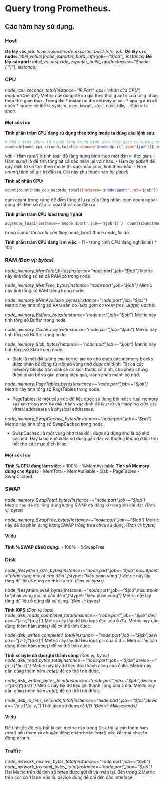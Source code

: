 # Query trong Prometheus.

## Các hàm hay sử dụng.
### Host
**Để lấy các job:** _label_values(node_exporter_build_info, job)_
**Để lấy các node:** _label_values(node_exporter_build_info{job=~"$job"}, instance)_
**Để lấy các port:** _label_values(node_exporter_build_info{instance=~"$node:(.*)"}, instance)_

### CPU
_node_cpu_seconds_total{instance="IP:Port", cpu="nhân của CPU", mode="Chế độ"}_
Metric này dùng để do giá theo thời gian trị của từng nhân theo thời gian thực.
Trong đó:
	* instance: địa chỉ máy client.
	* cpu: giá trị số nhân
	* mode: có thể là system, user, iowait, steal, nice, idle,...
Đơn vị là short

#### Một số ví dụ
**Tính phân trăm CPU đang sử dụng theo từng mode ta dùng câu lệnh sau:** 
```sh
# Phần trăm CPU = tổng độ tăng trung bình theo thời gian của từng mode * 100 / số giá trị đầu ra của từng mode
sum(rate(node_cpu_seconds_total{instance="$node:$port",job="$job"}[$_interval])) by (mode) * 100 / count(node_cpu_seconds_total{instance="$node:$port",job="$job"}) by (mode)
```
với:
	- Hàm _rate()_ là tính toán độ tăng trung bình theo một đơn vị thời gian. 
	- Hàm _sum()_ là để tính tổng tất cả các nhân lại với nhau.
	- Hàm _by (label)_ để quy định tử số tính theo mode thì dưới mẫu cũng tính theo mẫu.
	- Hàm _count()_ tính số giá trị đầu ra. Cái này phu thuộc vào _by (label)_

**Tính số nhân CPU:**
```sh
count(count(node_cpu_seconds_total{instance="$node:$port",job="$job"}) by (cpu))
```
cụm count trong cùng để đếm từng đầu ra của từng nhân. cụm count ngoài cùng để đếm số đầu ra của tất cả các đầu ra 

**Tính phần trăm CPU load trong 1 phút**
```sh
avg(node_load1{instance=~"$node:$port",job=~"$job"}) /  count(count(node_cpu_seconds_total{instance=~"$node:$port",job=~"$job"}) by (cpu)) * 100
```
_trong 5 phút thì ta chỉ cần thay node_load1 thành node_load5_. 

**Tính phần trăm CPU đang làm việc** = (1 - trung bình CPU đang nghỉ(idle)) * 100

### RAM _(Đơn vị: bytes)_
_node_memory_MemTotal_bytes{instance="$node:$port",job="$job"}_
Metric này tính tổng số tất cả RAM có trong node.

_node_memory_MemFree_bytes{instance="$node:$port",job="$job"}_
Metric này tính tổng số RAM trống trong node.

_node_memory_MemAvailable_bytes{instance="$node:$port",job="$job"}_
Metric này tính tổng số RAM sẵn có _(Bao gồm cả RAM free, Buffer, Cache)_.

_node_memory_Buffers_bytes{instance="$node:$port",job="$job"}_
Metric này tính tổng số Buffer trong node.

_node_memory_Cached_bytes{instance="$node:$port",job="$job"}_
Metric này tính tổng số Buffer trong node.

_node_memory_Slab_bytes{instance=~"$node:$port",job=~"$job"}_
Metric này tính tổng số Slab trong node.
* Slab: là một đối tượng của kernel mà nó cho phép các memory blocks được phân bổ động từ một số vùng nhớ được chỉ định. Tất cả các memory blocks tron slab sẽ có kích thước cố định, cho phép chúng được phân bố và giải phóng hiệu quả, tránh phân mảnh bộ nhớ.

_node_memory_PageTables_bytes{instance=~"$node:$port",job=~"$job"}_
Metric này tính tổng số PageTables trong node.
* PageTables: là một cấu trúc dữ liệu được sử dụng bởi một virual memory system trong một hệ điều hành xác định để lưu trữ và mapping giữa các virtual addresses và physical addresses.

_node_memory_SwapCached_bytes{instance=~"$node:$port",job=~"$job"}_
Metric này tính tổng số SwapCached trong node.
* SwapCached: là một vùng nhớ trao đổi, được sử dụng như là bộ nhớ cached. Đây là bộ nhớ được sử dụng gần đây và thường không được thu hồi cho các mục đích khác.

#### Một số ví dụ 
**Tính % CPU đang làm việc:** = 100% - %MemAvailable
**Tính số Memory dùng cho Apps:** = MemTotal - MemAvailable - Slab - PageTables - SwapCached
	
### SWAP
_node_memory_SwapTotal_bytes{instance=~"$node:$port",job=~"$job"}_
Metric này để đo tổng dung lượng SWAP đã đăng kí trong khi cài đặt.
_(Đơn vị: bytes)_

_node_memory_SwapFree_bytes{instance=~"$node:$port",job=~"$job"}_
Metric này để đo phần dung lượng SWAP trống trưa chưa sử dụng.
_(Đơn vị: bytes)_

#### Ví dụ
**Tính % SWAP đã sử dụng:** = 100% - %SwapFree

### Disk
_node_filesystem_size_bytes{instance=~"$node:$port",job=~"$job",mountpoint="phân vùng mount cần đếm",fstype!="kiều phân vùng"}_
Metric này lấy tổng dữ liệu ổ cứng có thể lưu trữ. 
_(Đơn vị: bytes)_

node_filesystem_avail_bytes{instance=~"$node:$port",job=~"$job",mountpoint="phân vùng mount cần đếm",fstype!="kiều phân vùng"}
Metric này lấy tổng dữ liệu ổ cứng đã sử dụng.
_(Đơn vị: bytes)_

**Tính IOPS** _(Đơn vị: iops)_
_node_disk_reads_completed_total{instance=~"$node:$port",job=~"$job",device=~"[a-z]*[a-z]"}_
Metric này lấy dữ liệu iops đọc của ổ đĩa. Metric này cần dùng thêm hàm _irate()_ để có thể tính được.

_node_disk_writes_completed_total{instance=~"$node:$port",job=~"$job",device=~"[a-z]*[a-z]"}_
Metric này lấy dữ liệu iops ghi của ổ đĩa. Metric này cần dùng thêm hàm _irate()_ để có thể tính được.

**Tính số byte đã đọc/ghi thành công** _(Đơn vị: bytes)_
_node_disk_read_bytes_total{instance=~"$node:$port",job=~"$job",device=~"[a-z]*[a-z]"}_
Metric này lấy dữ liệu đọc thành công của ổ đĩa. Metric này cần dùng thêm hàm _irate()_ để có thể tính được.

_node_disk_written_bytes_total{instance=~"$node:$port",job=~"$job",device=~"[a-z]*[a-z]"}_
Metric này lấy dữ liệu ghi thành công của ổ đĩa. Metric này cần dùng thêm hàm _irate()_ để có thể tính được.

_node_disk_io_time_seconds_total{instance=~"$node:$port",job=~"$job",device=~"[a-z]*[a-z]"}_
Thời gian sử dụng để I/O
_(Đơn vị: Milliseconds)_

#### Ví dụ
Để tính tốc độ của bất kì các metric nào trong Disk thì ta cần thêm hàm _rate()_ nếu tham số chuyển động chậm hoặc _irate()_ nếu kết quả chuyển động nhanh.

### Traffic
_node_network_receive_bytes_total{instance=~"$node:$port",job=~"$job"}_
_node_network_transmit_bytes_total{instance=~"$node:$port",job=~"$job"}_
Hai Metric trên để tính số bytes được gửi đi và nhận lại. 
Bên trong 2 Metric trên còn có 1 label nữa là: device dùng để chỉ đến các Interface.

